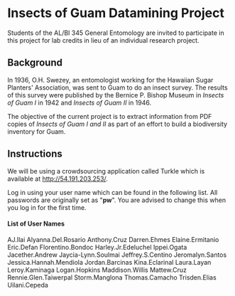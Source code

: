 # Insects of Guam Datamining Project

Students of the AL/BI 345 General Entomology are invited to participate in this project for lab credits in lieu of an individual research project.

## Background

In 1936, O.H. Swezey, an entomologist working for the Hawaiian Sugar Planters' Association, was sent to Guam to do an insect survey. The results of this survey were published by the Bernice P. Bishop Museum in *Insects of Guam I* in 1942 and *Insects of Guam II* in 1946. 

The objective of the current project is to extract information from PDF copies of *Insects of Guam I and II* as part of an effort to build a biodiversity inventory for Guam.

## Instructions

We will be using a crowdsourcing application called Turkle which is available at http://54.191.203.253/. 

Log in using your user name which can be found in the following list. All passwords are originally set as "**pw**". You are advised to change this when you log in for the first time.

#### List of User Names

AJ.Ilai
Alyanna.Del.Rosario
Anthony.Cruz
Darren.Ehmes
Elaine.Ermitanio
Eric.Defan
Florentino.Bondoc
Harley.Jr.Edeluchel
Ippei.Ogata
Jacether.Andrew
Jaycia-Lynn.Soulmai
Jeffrey.S.Centino
Jeromalyn.Santos
Jessica.Hannah.Mendiola
Jordan.Barcinas
Kina.Eclarinal
Laura.Layan
Leroy.Kaminaga
Logan.Hopkins
Maddison.Willis
Mattew.Cruz
Rennie.Glen.Taiwerpal
Storm.Manglona
Thomas.Camacho
Trisden.Elias
Uilani.Cepeda

